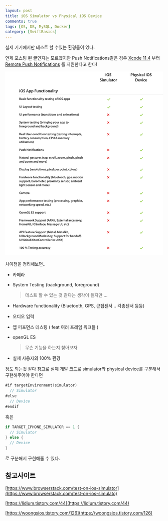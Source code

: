 ```yaml
---
layout: post
title: iOS Simulator vs Physical iOS Device
comments: true
tags: [OS, DB, MySQL, Docker]
category: [SwiftBasics]
---
```


실제 기기에서만 테스트 할 수있는 환경들이 있다.

언제 포스팅 된 글인지는 모르겠지만 Push Notifications같은 경우 [Xcode 11.4](https://developer.apple.com/documentation/xcode-release-notes/xcode-11_4-release-notes) 부터 [Remote Push Notifications](https://developer.apple.com/library/archive/documentation/NetworkingInternet/Conceptual/RemoteNotificationsPG/APNSOverview.html#//apple_ref/doc/uid/TP40008194-CH8-SW1) 를 지원한다고 한다!

<p align = "center"><img src = "/assets/img/Swift_img/SimulatorDevice01.png"></p>



차이점을 정리해보면.. 

- 카메라

- System Testing (background, foreground) 

  > 테스트 할 수 있는 것 같다는 생각이 들지만 ...

- Hardware functionality (Bluetooth, GPS, 근접센서 .. 각종센서 등등)

- 오디오 입력

- 앱 퍼포먼스 테스팅 ( feat 여러 프레임 워크들 )

- openGL ES 

  > 무슨 기능을 하는지 찾아보자

- 실제 사용자의 100% 환경

  

정도 되는것 같다 참고로 실제 개발 코드로 simulator와 physical device를 구분해서 구현해주어야 한다면



```swift
#if targetEnvironment(simulator)
  // Simulator
#else
  // Device
#endif
```

혹은

```swift
if TARGET_IPHONE_SIMULATOR == 1 {
  // Simulator
} else {
  // Device
}
```

로 구분해서 구현해줄 수 있다.



## 참고사이트

[https://www.browserstack.com/test-on-ios-simulator](https://www.browserstack.com/test-on-ios-simulato)

[https://lidium.tistory.com/44](https://lidium.tistory.com/44)

[https://woongsios.tistory.com/126](https://woongsios.tistory.com/126)

